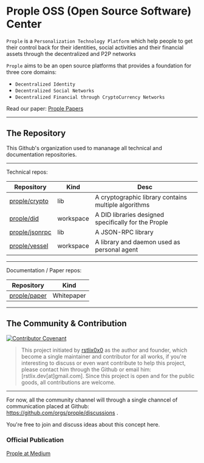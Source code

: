 # Prople OSS (Open Source Software) Center

`Prople` is a `Personalization Technology Platform` which help people to get their control back for their
identities, social activities and their financial assets through the decentralized and P2P networks

`Prople` aims to be an open source platforms that provides a foundation for three core domains:

- `Decentralized Identity` 
- `Decentralized Social Networks`
- `Decentralized Financial through CryptoCurrency Networks`

Read our paper: [Prople Papers](https://github.com/prople/paper)

---

## The Repository

This Github's organization used to mananage all technical and documentation repositories.

---

Technical repos:

|   Repository  |   Kind    |   Desc    |
|   ----------  |   ----    |   ----    |
| [prople/crypto](https://github.com/prople/crypto) | lib   |   A cryptographic library contains multiple algorithms    |
| [prople/did](https://github.com/prople/did) | workspace   |   A DID libraries designed specifically for the Prople    |
| [prople/jsonrpc](https://github.com/prople/jsonrpc) | lib   | A JSON-RPC library  |
| [prople/vessel](https://github.com/prople/vessel) | workspace   | A library and daemon used as personal agent    | 

---

Documentation / Paper repos:

|   Repository  |   Kind    |
|   ----------  |   ----    |
| [prople/paper](https://github.com/prople/paper)   |   Whitepaper  |

---

## The Community & Contribution

[![Contributor Covenant](https://img.shields.io/badge/Contributor%20Covenant-2.1-4baaaa.svg)](code_of_conduct.md)

> This project initiated by [rstlix0x0](https://github.com/rstlix0x0) as the author and founder, which become a single maintainer
and contributor for all works, if you're interesting to discuss or even want contribute to help this project, please contact him through
the Github or email him: [rstlix.dev[at]gmail.com]. Since this project is open and for the public goods, all contributions
are welcome.

---

For now, all the community channel will through a single channcel of communication placed at Github: https://github.com/orgs/prople/discussions .

You're free to join and discuss ideas about this concept here.

### Official Publication

[Prople at Medium](https://medium.com/prople)